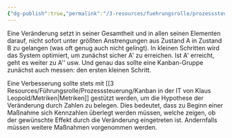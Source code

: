 ```yaml
---
{"dg-publish":true,"permalink":"/3-resources/fuehrungsrolle/prozesssteuerung/kanban/evolutionaere-verbesserung/","created":"2024-06-23T19:46:00.642+02:00","updated":"2024-04-17T14:14:06.235+02:00"}
---
```



Eine Veränderung setzt in seiner Gesamtheit und in allen seinen Elementen darauf, nicht sofort unter größten Anstrengungen aus Zustand A in Zustand B zu gelangen (was oft genug auch nicht gelingt). In kleinen Schritten wird das System optimiert, um zunächst sicher A' zu erreichen. Ist A' erreicht, geht es weiter zu A'' usw. Und genau das sollte eine Kanban-Gruppe zunächst auch messen: den ersten kleinen Schritt.

Eine Verbesserung sollte stets mit [[3 Resources/Führungsrolle/Prozesssteuerung/Kanban in der IT von Klaus Leopold/Metriken\|Metriken]] gestützt werden, um die Hypothese der  Veränderung durch Zahlen zu belegen. Dies bedeutet, dass zu Beginn einer Maßnahme sich Kennzahlen überlegt werden müssen, welche zeigen, ob der gewünschte Effekt durch die Veränderung eingetreten ist. Andernfalls müssen weitere Maßnahmen vorgenommen werden.
